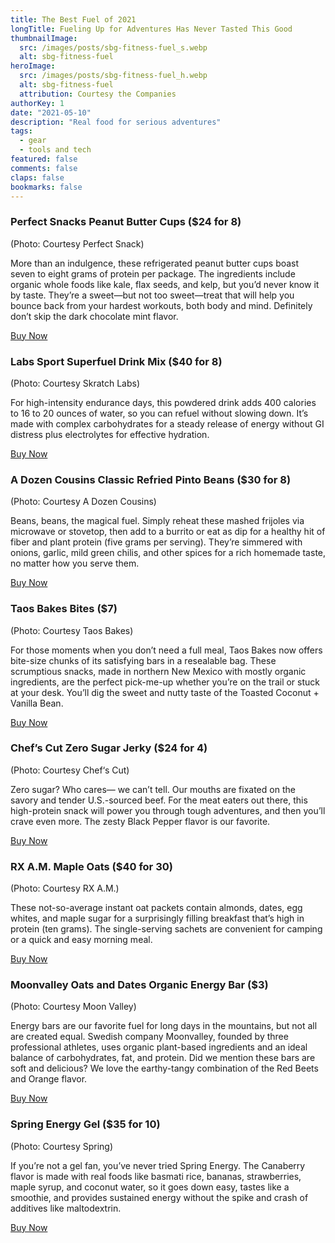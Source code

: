 ```yaml
---
title: The Best Fuel of 2021
longTitle: Fueling Up for Adventures Has Never Tasted This Good
thumbnailImage: 
  src: /images/posts/sbg-fitness-fuel_s.webp
  alt: sbg-fitness-fuel
heroImage: 
  src: /images/posts/sbg-fitness-fuel_h.webp
  alt: sbg-fitness-fuel
  attribution: Courtesy the Companies
authorKey: 1
date: "2021-05-10"
description: "Real food for serious adventures"
tags:
  - gear
  - tools and tech
featured: false
comments: false
claps: false
bookmarks: false
---
```


### Perfect Snacks Peanut Butter Cups ($24 for 8)
(Photo: Courtesy Perfect Snack)

More than an indulgence, these refrigerated peanut butter cups boast seven to eight grams of protein per package. The ingredients include organic whole foods like kale, flax seeds, and kelp, but you’d never know it by taste. They’re a sweet—but not too sweet—treat that will help you bounce back from your hardest workouts, both body and mind. Definitely don’t skip the dark chocolate mint flavor.

<a href="https://www.amazon.com/gp/product/B0857DC3CY/ref=as_li_tl?ie=UTF8&tag=outsonlbg-20&camp=1789&creative=9325&linkCode=as2&creativeASIN=B0857DC3CY&linkId=c7f1edfe14a4de74c04d45f514919c69" class="btn">Buy Now</a>

###  Labs Sport Superfuel Drink Mix ($40 for 8)
(Photo: Courtesy Skratch Labs)

For high-intensity endurance days, this powdered drink adds 400 calories to 16 to 20 ounces of water, so you can refuel without slowing down. It’s made with complex carbohydrates for a steady release of energy without GI distress plus electrolytes for effective hydration.

<a href="https://www.avantlink.com/click.php?tt=app&ti=1019&mi=10060&pw=209007&url=https%3A%2F%2Fwww.backcountry.com%2Fskratch-labs-sport-superfuel-drink-mix&ctc=SBG21" class="btn">Buy Now</a>

### A Dozen Cousins Classic Refried Pinto Beans ($30 for 8)
(Photo: Courtesy A Dozen Cousins)

Beans, beans, the magical fuel. Simply reheat these mashed frijoles via microwave or stovetop, then add to a burrito or eat as dip for a healthy hit of fiber and plant protein (five grams per serving). They’re simmered with onions, garlic, mild green chilis, and other spices for a rich homemade taste, no matter how you serve them.

<a href="https://www.amazon.com/gp/product/B08CMQ4B5T/ref=as_li_tl?ie=UTF8&tag=outsonlbg-20&camp=1789&creative=9325&linkCode=as2&creativeASIN=B08CMQ4B5T&linkId=377e2da745c5bbb2d004eecfddb48425" class="btn">Buy Now</a>

### Taos Bakes Bites ($7)
(Photo: Courtesy Taos Bakes)

For those moments when you don’t need a full meal, Taos Bakes now offers bite-size chunks of its satisfying bars in a resealable bag. These scrumptious snacks, made in northern New Mexico with mostly organic ingredients, are the perfect pick-me-up whether you’re on the trail or stuck at your desk. You’ll dig the sweet and nutty taste of the Toasted Coconut + Vanilla Bean.

<a href="https://www.taosbakes.com/collections/bites" class="btn">Buy Now</a>

### Chef’s Cut Zero Sugar Jerky ($24 for 4)
(Photo: Courtesy Chef‘s Cut)

Zero sugar? Who cares— we can’t tell. Our mouths are fixated on the savory and tender U.S.-sourced beef. For the meat eaters out there, this high-protein snack will power you through tough adventures, and then you’ll crave even more. The zesty Black Pepper flavor is our favorite.

<a href="https://www.amazon.com/gp/product/B08N46PXCY/ref=as_li_tl?ie=UTF8&tag=outsonlbg-20&camp=1789&creative=9325&linkCode=as2&creativeASIN=B08N46PXCY&linkId=aa2461e2fbc0d75bbf7f1fa7e3aed7ab" class="btn">Buy Now</a>

### RX A.M. Maple Oats ($40 for 30)
(Photo: Courtesy RX A.M.)

These not-so-average instant oat packets contain almonds, dates, egg whites, and maple sugar for a surprisingly filling breakfast that’s high in protein (ten grams). The single-serving sachets are convenient for camping or a quick and easy morning meal.

<a href="https://www.amazon.com/gp/product/B07TWNG3LW/ref=as_li_tl?ie=UTF8&tag=outsonlbg-20&camp=1789&creative=9325&linkCode=as2&creativeASIN=B07TWNG3LW&linkId=4d5907b93953be582dbb39e0a848fb7c" class="btn">Buy Now</a>

### Moonvalley Oats and Dates Organic Energy Bar ($3)
(Photo: Courtesy Moon Valley)

Energy bars are our favorite fuel for long days in the mountains, but not all are created equal. Swedish company Moonvalley, founded by three professional athletes, uses organic plant-based ingredients and an ideal balance of carbohydrates, fat, and protein. Did we mention these bars are soft and delicious? We love the earthy-tangy combination of the Red Beets and Orange flavor.

<a href="https://moonvalley.me/products/oats-dates-apple-cinnamon" class="btn">Buy Now</a>

### Spring Energy Gel ($35 for 10)
(Photo: Courtesy Spring)

If you’re not a gel fan, you’ve never tried Spring Energy. The Canaberry flavor is made with real foods like basmati rice, bananas, strawberries, maple syrup, and coconut water, so it goes down easy, tastes like a smoothie, and provides sustained energy without the spike and crash of additives like maltodextrin.

<a href="https://www.amazon.com/gp/product/B07933BXW5/ref=as_li_tl?ie=UTF8&tag=outsonlbg-20&camp=1789&creative=9325&linkCode=as2&creativeASIN=B07933BXW5&linkId=a8de26281230ac229b0680507ac6d553" class="btn">Buy Now</a>